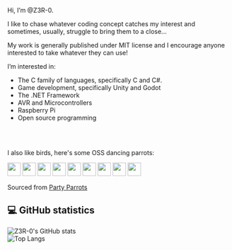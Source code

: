 Hi, I’m @Z3R-0.

I like to chase whatever coding concept catches my interest and sometimes, usually, struggle to bring them to a close...

My work is generally published under MIT license and I encourage anyone interested to take whatever they can use!

I’m interested in:
* The C family of languages, specifically C and C#.
* Game development, specifically Unity and Godot
* The .NET Framework
* AVR and Microcontrollers
* Raspberry Pi
* Open source programming

</br></br>

I also like birds, here's some OSS dancing parrots:

<div>
    <img src="https://cultofthepartyparrot.com/parrots/hd/opensourceparrot.gif" width="30" height="30"/>
    <img src="https://cultofthepartyparrot.com/parrots/hd/opensourceparrot.gif" width="30" height="30"/>
    <img src="https://cultofthepartyparrot.com/parrots/hd/opensourceparrot.gif" width="30" height="30"/>
    <img src="https://cultofthepartyparrot.com/parrots/hd/opensourceparrot.gif" width="30" height="30"/>
    <img src="https://cultofthepartyparrot.com/parrots/hd/opensourceparrot.gif" width="30" height="30"/>
    <img src="https://cultofthepartyparrot.com/parrots/hd/opensourceparrot.gif" width="30" height="30"/>
    <img src="https://cultofthepartyparrot.com/parrots/hd/opensourceparrot.gif" width="30" height="30"/>
    <img src="https://cultofthepartyparrot.com/parrots/hd/opensourceparrot.gif" width="30" height="30"/>
    <img src="https://cultofthepartyparrot.com/parrots/hd/opensourceparrot.gif" width="30" height="30"/>
</div>

Sourced from [Party Parrots](https://cultofthepartyparrot.com/)

## 💻 GitHub statistics
<!---
[![Z3R-0's GitHub stats](https://github-readme-stats.vercel.app/api?username=Z3R-0&count_private=true&show_icons=true&theme=radical&include_all_commits=true)](https://github.com/anuraghazra/github-readme-stats)
[![Top Langs](https://github-readme-stats.vercel.app/api/top-langs/?username=Z3R-0&layout=compact&theme=radical)](https://github.com/anuraghazra/github-readme-stats)
-->
![Z3R-0's GitHub stats](https://github-readme-stats-git-masterrstaa-rickstaa.vercel.app/api?username=Z3R-0&count_private=true&show_icons=true&theme=radical&include_all_commits=true)
</br>
![Top Langs](https://github-readme-stats-git-masterrstaa-rickstaa.vercel.app/api/top-langs/?username=Z3R-0&layout=compact&theme=radical)

<!---
Z3R-0/Z3R-0 is a ✨ special ✨ repository because its `README.md` (this file) appears on your GitHub profile.
You can click the Preview link to take a look at your changes.
--->
